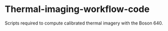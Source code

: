 # Thermal-imaging-workflow-code
Scripts required to compute calibrated thermal imagery with the Boson 640.
